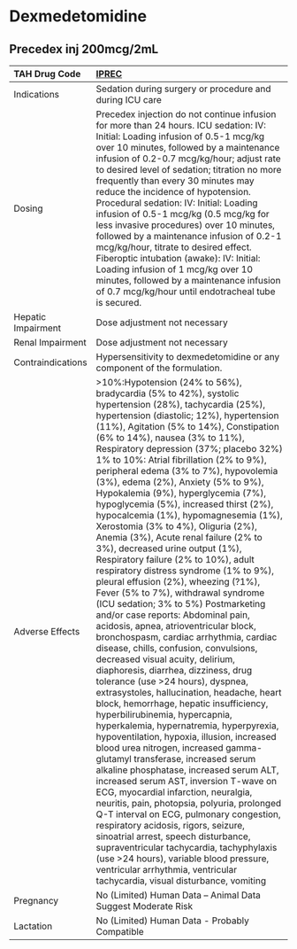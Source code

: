 # Dexmedetomidine

## Precedex inj 200mcg/2mL

| TAH Drug Code      | [**IPREC**](https://www.tahsda.org.tw/drugs/hissearch.php?drug_code=IPREC)                                                                                                                                                                                                                                                                                                                                                                                                                                                                                                                                                                                                                                                                                                                                                                                                                                                                                                                                                                                                                                                                                                                                                                                                                                                                                                                                                                                                                                                                                                                                                                                                                                                                                                                                                                                                                          |
|:-------------------|:----------------------------------------------------------------------------------------------------------------------------------------------------------------------------------------------------------------------------------------------------------------------------------------------------------------------------------------------------------------------------------------------------------------------------------------------------------------------------------------------------------------------------------------------------------------------------------------------------------------------------------------------------------------------------------------------------------------------------------------------------------------------------------------------------------------------------------------------------------------------------------------------------------------------------------------------------------------------------------------------------------------------------------------------------------------------------------------------------------------------------------------------------------------------------------------------------------------------------------------------------------------------------------------------------------------------------------------------------------------------------------------------------------------------------------------------------------------------------------------------------------------------------------------------------------------------------------------------------------------------------------------------------------------------------------------------------------------------------------------------------------------------------------------------------------------------------------------------------------------------------------------------------|
| Indications        | Sedation during surgery or procedure and during ICU care                                                                                                                                                                                                                                                                                                                                                                                                                                                                                                                                                                                                                                                                                                                                                                                                                                                                                                                                                                                                                                                                                                                                                                                                                                                                                                                                                                                                                                                                                                                                                                                                                                                                                                                                                                                                                                            |
| Dosing             | Precedex injection do not continue infusion for more than 24 hours. ICU sedation: IV: Initial: Loading infusion of 0.5-1 mcg/kg over 10 minutes, followed by a maintenance infusion of 0.2-0.7 mcg/kg/hour; adjust rate to desired level of sedation; titration no more frequently than every 30 minutes may reduce the incidence of hypotension. Procedural sedation: IV: Initial: Loading infusion of 0.5-1 mcg/kg (0.5 mcg/kg for less invasive procedures) over 10 minutes, followed by a maintenance infusion of 0.2-1 mcg/kg/hour, titrate to desired effect. Fiberoptic intubation (awake): IV: Initial: Loading infusion of 1 mcg/kg over 10 minutes, followed by a maintenance infusion of 0.7 mcg/kg/hour until endotracheal tube is secured.                                                                                                                                                                                                                                                                                                                                                                                                                                                                                                                                                                                                                                                                                                                                                                                                                                                                                                                                                                                                                                                                                                                                             |
| Hepatic Impairment | Dose adjustment not necessary                                                                                                                                                                                                                                                                                                                                                                                                                                                                                                                                                                                                                                                                                                                                                                                                                                                                                                                                                                                                                                                                                                                                                                                                                                                                                                                                                                                                                                                                                                                                                                                                                                                                                                                                                                                                                                                                       |
| Renal Impairment   | Dose adjustment not necessary                                                                                                                                                                                                                                                                                                                                                                                                                                                                                                                                                                                                                                                                                                                                                                                                                                                                                                                                                                                                                                                                                                                                                                                                                                                                                                                                                                                                                                                                                                                                                                                                                                                                                                                                                                                                                                                                       |
| Contraindications  | Hypersensitivity to dexmedetomidine or any component of the formulation.                                                                                                                                                                                                                                                                                                                                                                                                                                                                                                                                                                                                                                                                                                                                                                                                                                                                                                                                                                                                                                                                                                                                                                                                                                                                                                                                                                                                                                                                                                                                                                                                                                                                                                                                                                                                                            |
| Adverse Effects    | >10%:Hypotension (24% to 56%), bradycardia (5% to 42%), systolic hypertension (28%), tachycardia (25%), hypertension (diastolic; 12%), hypertension (11%), Agitation (5% to 14%), Constipation (6% to 14%), nausea (3% to 11%), Respiratory depression (37%; placebo 32%) 1% to 10%: Atrial fibrillation (2% to 9%), peripheral edema (3% to 7%), hypovolemia (3%), edema (2%), Anxiety (5% to 9%), Hypokalemia (9%), hyperglycemia (7%), hypoglycemia (5%), increased thirst (2%), hypocalcemia (1%), hypomagnesemia (1%), Xerostomia (3% to 4%), Oliguria (2%), Anemia (3%), Acute renal failure (2% to 3%), decreased urine output (1%), Respiratory failure (2% to 10%), adult respiratory distress syndrome (1% to 9%), pleural effusion (2%), wheezing (?1%), Fever (5% to 7%), withdrawal syndrome (ICU sedation; 3% to 5%) Postmarketing and/or case reports: Abdominal pain, acidosis, apnea, atrioventricular block, bronchospasm, cardiac arrhythmia, cardiac disease, chills, confusion, convulsions, decreased visual acuity, delirium, diaphoresis, diarrhea, dizziness, drug tolerance (use >24 hours), dyspnea, extrasystoles, hallucination, headache, heart block, hemorrhage, hepatic insufficiency, hyperbilirubinemia, hypercapnia, hyperkalemia, hypernatremia, hyperpyrexia, hypoventilation, hypoxia, illusion, increased blood urea nitrogen, increased gamma-glutamyl transferase, increased serum alkaline phosphatase, increased serum ALT, increased serum AST, inversion T-wave on ECG, myocardial infarction, neuralgia, neuritis, pain, photopsia, polyuria, prolonged Q-T interval on ECG, pulmonary congestion, respiratory acidosis, rigors, seizure, sinoatrial arrest, speech disturbance, supraventricular tachycardia, tachyphylaxis (use >24 hours), variable blood pressure, ventricular arrhythmia, ventricular tachycardia, visual disturbance, vomiting |
| Pregnancy          | No (Limited) Human Data – Animal Data Suggest Moderate Risk                                                                                                                                                                                                                                                                                                                                                                                                                                                                                                                                                                                                                                                                                                                                                                                                                                                                                                                                                                                                                                                                                                                                                                                                                                                                                                                                                                                                                                                                                                                                                                                                                                                                                                                                                                                                                                         |
| Lactation          | No (Limited) Human Data - Probably Compatible                                                                                                                                                                                                                                                                                                                                                                                                                                                                                                                                                                                                                                                                                                                                                                                                                                                                                                                                                                                                                                                                                                                                                                                                                                                                                                                                                                                                                                                                                                                                                                                                                                                                                                                                                                                                                                                       |

